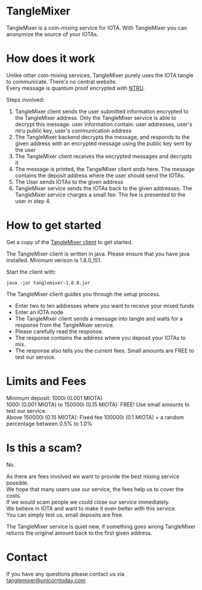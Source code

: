 # TangleMixer
TangleMixer is a coin-mixing service for IOTA. With TangleMixer you can anonymize the source of your IOTAs.

# How does it work
Unlike other coin-mixing services, TangleMixer purely uses the IOTA tangle to communicate. There's no central website.<br />
Every message is quantum proof encrypted with [NTRU](https://github.com/NTRUOpenSourceProject).

Steps involved:
1. TangleMixer client sends the user submitted information encrypted to the TangleMixer address. Only the TangleMixer service is able to decrypt this message.
    user information contain: user addresses, user's ntru public key, user's communication address
2. The TangleMixer backend decrypts the message, and responds to the given address with an encrypted message using the public key sent by the user
3. The TangleMixer client receives the encrypted messages and decrypts it
4. The message is printed, the TangelMixer client ends here. The message contains the deposit address where the user should send the IOTAs.
5. The User sends IOTAs to the given address
6. TangleMixer service sends the IOTAs back to the given addresses. The TangleMixer service charges a small fee. The fee is presented to the user in step 4.

# How to get started
Get a copy of the [TangleMixer client](https://github.com/tanglemixer/tanglemixer/releases) to get started.

The TangleMixer client is written in java. Please ensure that you have java installed. Minimum verison is 1.8.0_151.

Start the client with:

```
java -jar tanglemixer-1.0.0.jar

```

The TangleMixer client guides you through the setup process.

- Enter two to ten addresses where you want to receive your mixed funds
- Enter an IOTA node
- The TangleMixer client sends a message into tangle and waits for a response from the TangleMixer service.
- Please carefully read the response.
- The response contains the address where you deposit your IOTAs to mix. 
- The response also tells you the current fees. Small amounts are FREE to test our service.

# Limits and Fees
Minimum deposit: 1000i (0.001 MIOTA) <br />
1000i (0.001 MIOTA) to 150000i (0.15 MIOTA): FREE! Use small amounts to test our service. <br />
Above 150000i (0.15 MIOTA): Fixed fee 100000i (0.1 MIOTA) + a random percentage between 0.5% to 1.0% <br />


# Is this a scam?
No.

As there are fees involved we want to provide the best mixing service possible. <br />
We hope that many users use our service, the fees help us to cover the costs. <br />
If we would scam people we could close our service immediately.  <br />
We believe in IOTA and want to make it even better with this service. <br/>
You can simply test us, small deposits are free.  

The TangleMixer service is quiet new, if something goes wrong TangleMixer returns the original amount back to the first given address.

# Contact
If you have any questions  please contact us via tanglemixer@unicorntoday.com <br />

